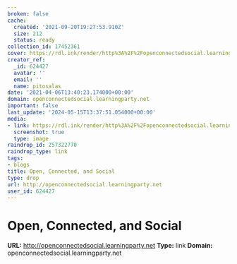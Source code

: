 ```yaml
---
broken: false
cache:
  created: '2021-09-20T19:27:53.910Z'
  size: 212
  status: ready
collection_id: 17452361
cover: https://rdl.ink/render/http%3A%2F%2Fopenconnectedsocial.learningparty.net
creator_ref:
  _id: 624427
  avatar: ''
  email: ''
  name: pitosalas
date: '2021-04-06T13:40:23.174000+00:00'
domain: openconnectedsocial.learningparty.net
important: false
last_update: '2024-05-15T13:37:51.054000+00:00'
media:
- link: https://rdl.ink/render/http%3A%2F%2Fopenconnectedsocial.learningparty.net
  screenshot: true
  type: image
raindrop_id: 257322770
raindrop_type: link
tags:
- blogs
title: Open, Connected, and Social
type: drop
url: http://openconnectedsocial.learningparty.net
user_id: 624427
---
```


# Open, Connected, and Social

**URL:** http://openconnectedsocial.learningparty.net
**Type:** link
**Domain:** openconnectedsocial.learningparty.net
